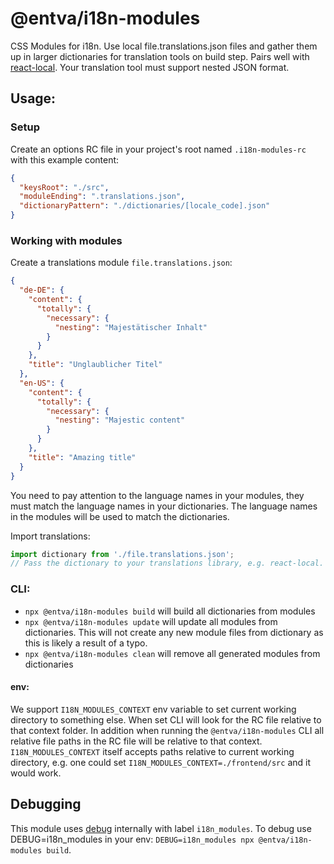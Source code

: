 @entva/i18n-modules
===================

CSS Modules for i18n. Use local file.translations.json files and gather them up in larger dictionaries for translation tools on build step. Pairs well with [react-local](https://github.com/entva/react-local). Your translation tool must support nested JSON format.

## Usage:

### Setup

Create an options RC file in your project's root named `.i18n-modules-rc` with this example content:
```json
{
  "keysRoot": "./src",
  "moduleEnding": ".translations.json",
  "dictionaryPattern": "./dictionaries/[locale_code].json"
}
```

### Working with modules

Create a translations module `file.translations.json`:

```json
{
  "de-DE": {
    "content": {
      "totally": {
        "necessary": {
          "nesting": "Majestätischer Inhalt"
        }
      }
    },
    "title": "Unglaublicher Titel"
  },
  "en-US": {
    "content": {
      "totally": {
        "necessary": {
          "nesting": "Majestic content"
        }
      }
    },
    "title": "Amazing title"
  }
}

```
You need to pay attention to the language names in your modules, they must match the language names in your dictionaries. The language names in the modules will be used to match the dictionaries.

Import translations:

```javascript
import dictionary from './file.translations.json';
// Pass the dictionary to your translations library, e.g. react-local.
```

### CLI:

 - `npx @entva/i18n-modules build` will build all dictionaries from modules
 - `npx @entva/i18n-modules update` will update all modules from dictionaries. This will not create any new module files from dictionary as this is likely a result of a typo.
 - `npx @entva/i18n-modules clean` will remove all generated modules from dictionaries

#### env:

We support `I18N_MODULES_CONTEXT` env variable to set current working directory to something else. When set CLI will look for the RC file relative to that context folder. In addition when running the `@entva/i18n-modules` CLI all relative file paths in the RC file will be relative to that context. `I18N_MODULES_CONTEXT` itself accepts paths relative to current working directory, e.g. one could set `I18N_MODULES_CONTEXT=./frontend/src` and it would work.


## Debugging

This module uses [debug](https://github.com/visionmedia/debug) internally with label `i18n_modules`. To debug use DEBUG=i18n_modules in your env: `DEBUG=i18n_modules npx @entva/i18n-modules build`.
